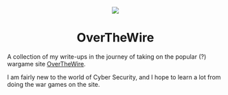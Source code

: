 ﻿<p align="center" width="100%">
    <img src="https://i.imgur.com/LsUo3tR.jpg">
</p>

<div align="center">
  <h1>OverTheWire</h1>
</div>

A collection of my write-ups in the journey of taking on the popular (?) wargame site [OverTheWire](https://overthewire.org/wargames/).

I am fairly new to the world of Cyber Security, and I hope to learn a lot from doing the war games on the site.
